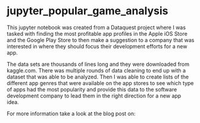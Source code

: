 # jupyter_popular_game_analysis

This jupyter notebook was created from a Dataquest project where I was tasked with finding the most profitable app profiles in the Apple iOS Store and the Google Play Store to then make a suggestion to a company that was interested in where they should focus their development efforts for a new app.

The data sets are thousands of lines long and they were downloaded from kaggle.com. There was multiple rounds of data cleaning to end up with a dataset that was able to be analyzed. Then I was able to create lists of the different app genres that were available on the app stores to see which type of apps had the most popularity and provide this data to the software development company to lead them in the right direction for a new app idea.

For more information take a look at the blog post on: 
